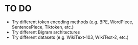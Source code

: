 # TO DO
- Try different token encoding methods (e.g. BPE, WordPiece, SentencePiece, Tiktoken, etc.)
- Try different Bigram architectures
- Try different datasets (e.g. WikiText-103, WikiText-2, etc.)
